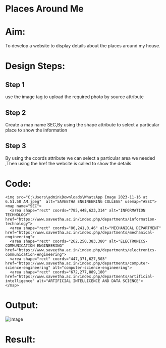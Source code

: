 # Places Around Me
# Aim:
To develop a website to display details about the places around my house.

# Design Steps:
## Step 1
use the image tag to upload the required photo by source attribute
## Step 2
Create a map name SEC,By using the shape attribute to select a particular place to show the information  
## Step 3
By using the coords attribute we can select a particular area we needed ,Then using the href the website is called to show the details.

# Code:
````
<img src="C:\Users\admin\Downloads\WhatsApp Image 2023-11-16 at 6.51.50 AM.jpeg"  alt="SAVEETHA ENGINEERING COLLEGE" usemap="#SEC">
<map name="SEC">
  <area shape="rect" coords="785,448,623,314" alt="INFORMATION TECHNOLOGY" href="https://www.saveetha.ac.in/index.php/departments/information-technology">
  <area shape="rect" coords="86,241,0,46" alt="MECHANICAL DEPARTMENT" href="https://www.saveetha.ac.in/index.php/departments/mechanical-engineering">
  <area shape="rect" coords="262,250,383,380" alt="ELECTRONICS-COMMUNICATION ENGINEERING" href="https://www.saveetha.ac.in/index.php/departments/electronics-communication-engineering">
  <area shape="rect" coords="447,371,627,503" href="https://www.saveetha.ac.in/index.php/departments/computer-science-engineering" alt="computer-science-engineering">
  <area shape="rect" coords="672,277,889,180" href="https://www.saveetha.ac.in/index.php/departments/artificial-intelligence" alt="ARTIFICIAL INTELLICENCE AND DATA SCIENCE">
</map>

````
# Output:
![image](https://github.com/MARXINLIJO/Ex-04-webTech_imagemap/assets/145742540/99987728-1069-427f-967f-638d9fea2b6e)


# Result:

